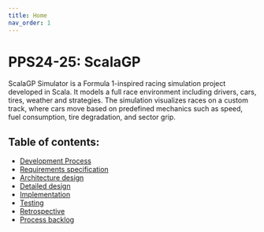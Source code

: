 ```yaml
---
title: Home
nav_order: 1
---
```

# PPS24-25: ScalaGP

ScalaGP Simulator is a Formula 1-inspired racing simulation project developed in Scala.
It models a full race environment including drivers, cars, tires, weather and strategies.
The simulation visualizes races on a custom track, where cars move based on predefined mechanics such as speed,
fuel consumption, tire degradation, and sector grip.

## Table of contents:

- [Development Process](./report/1_development_process/development_process.md)
- [Requirements specification](./report/2_requirement_specification/requirement_specification.md)
- [Architecture design](./report/3_architecture_design/design.md)
- [Detailed design](./report/4_detailed_design/detailed_design.md)
- [Implementation](./report/5_implementation/impl.md)
- [Testing](./report/6_testing/testing.md)
- [Retrospective](./report/7_retrospective/retro.md)
- [Process backlog](./process/process-contents.md)
